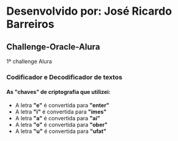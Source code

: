 # Desenvolvido por: José Ricardo Barreiros
## Challenge-Oracle-Alura
1º challenge Alura

### Codificador e Decodificador de textos

#### As "chaves" de criptografia que utilizei:
* A letra **"e"** é convertida para **"enter"**
* A letra **"i"** é convertida para **"imes"**
* A letra **"a"** é convertida para **"ai"**
* A letra **"o"** é convertida para **"ober"**
* A letra **"u"** é convertida para **"ufat"**
